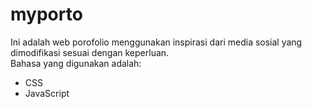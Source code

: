 # myporto

Ini adalah web porofolio menggunakan inspirasi dari media sosial yang dimodifikasi sesuai dengan keperluan.<br>
Bahasa yang digunakan adalah: <br>
- CSS <br>
- JavaScript
